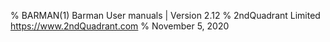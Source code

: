 % BARMAN(1) Barman User manuals | Version 2.12
% 2ndQuadrant Limited <https://www.2ndQuadrant.com>
% November 5, 2020
